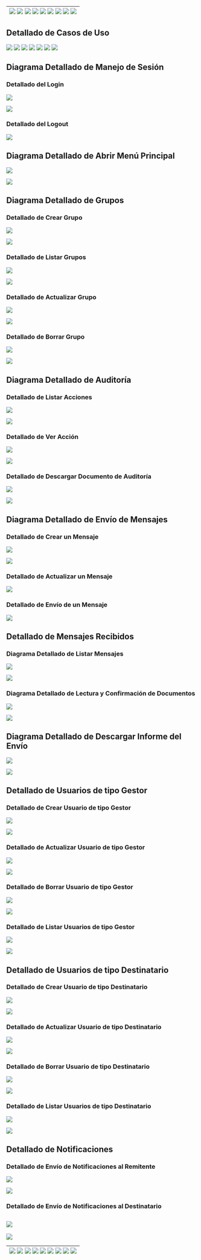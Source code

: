 <div align=right>

| [![](https://img.shields.io/badge/-Inicio-FFF?style=flat&logo=Emlakjet&logoColor=black)](/README.md) [![](https://img.shields.io/badge/-Modelo_de_Dominio-FFF?style=flat&logo=LiveChat&logoColor=black)](/docs/modeloDeDominio/) [![](https://img.shields.io/badge/-Actores-FFF?style=flat&logo=openstreetmap&logoColor=black)](/docs/casosDeUso/actores/README.md/) [![](https://img.shields.io/badge/-Casos_De_Uso-FFF?style=flat&logo=openstreetmap&logoColor=black)](/docs/casosDeUso/diagramaCasosDeUso/README.md/) [![](https://img.shields.io/badge/-Detallado_Casos_De_Uso-FFF?style=flat&logo=openstreetmap&logoColor=black)](/docs/casosDeUso/detalladoCasosDeUso/README.md) [![](https://img.shields.io/badge/-Diagrama_De_Contexto-FFF?style=flat&logo=openstreetmap&logoColor=black)](/docs/casosDeUso/diagramaDeContexto/README.md) [![](https://img.shields.io/badge/-Prototipos-FFF?style=flat&logo=openstreetmap&logoColor=black)](/docs/casosDeUso/prototipos/README.md) [![](https://img.shields.io/badge/-Sesiones_de_Requisitado-FFF?style=flat&logo=Proton&logoColor=black)](/docs/sesiones/) [![](https://img.shields.io/badge/-Recursos_Adicionales-FFF?style=flat&logo=Proton&logoColor=black)](/docs/recursos/) |
| ----------------------------------------------------------------------------------------------------------------------------------------------------------------------------------------------------------------------------------------------------------------------------------------------------------------------------------------------------------------------------------------------------------------------------------------------------------------------------------------------------------------------------------------------------------------------------------------------------------------------------------------------------------------------------------------------------------------------------------------------------------------------------------------------------------------------------------------------------------------------------------------------------------------------------------------------------------------------------------------------------------------------------------------------------------------------------------------------------------------------------------------------------------------------------------------------------------------------------------------: |

</div>

## Detallado de Casos de Uso

[![](https://img.shields.io/badge/-Manejo_de_Sesión-FFF?style=flat&logo=openstreetmap&logoColor=black)](#DetalladoManejoSesion) [![](https://img.shields.io/badge/-Menú_Principal-FFF?style=flat&logo=openstreetmap&logoColor=black)](#DetalladoMenuPrincipal) [![](https://img.shields.io/badge/-Grupos-FFF?style=flat&logo=openstreetmap&logoColor=black)](#Grupos) [![](https://img.shields.io/badge/-Auditoría-FFF?style=flat&logo=openstreetmap&logoColor=black)](#Auditoria) [![](https://img.shields.io/badge/-Mensajes-FFF?style=flat&logo=openstreetmap&logoColor=black)](#Mensajes) [![](https://img.shields.io/badge/-Usuarios-FFF?style=flat&logo=openstreetmap&logoColor=black)](#Usuarios) [![](https://img.shields.io/badge/-Notificaciones-FFF?style=flat&logo=openstreetmap&logoColor=black)](#DetalladoNotificaciones)

<a name="DetalladoManejoSesion"></a>

## Diagrama Detallado de Manejo de Sesión

<a name="DetalladoLogin"></a>

### Detallado del Login

![](./detalladoManejoSesion/detalladoLogin.svg)

[![](https://img.shields.io/badge/-Ver_Prototipo-FFF?style=flat&logo=openstreetmap&logoColor=black)](../prototipos/README.md/#PrototipoLogin)

<a name="DetalladoLogout"></a>

### Detallado del Logout

![](./detalladoManejoSesion/detalladoLogout.svg)

<a name="DetalladoMenuPrincipal"></a>

## Diagrama Detallado de Abrir Menú Principal

![](./detalladoAbrirMenuPrincipal/detalladoAbrirMenuPrincipal.svg)

[![](https://img.shields.io/badge/-Ver_Prototipo-FFF?style=flat&logo=openstreetmap&logoColor=black)](../prototipos/README.md/#PrototipoMenuPrincipal)

<a name="Grupos"></a>

## Diagrama Detallado de Grupos

<a name="DetalladoCrearGrupo"></a>

### Detallado de Crear Grupo

![](./detalladoGrupos/detalladoCrearGrupos.svg)

[![](https://img.shields.io/badge/-Ver_Prototipo-FFF?style=flat&logo=openstreetmap&logoColor=black)](../prototipos/README.md/#PrototipoCrearGrupo)

<a name="DetalladoListarGrupo"></a>

### Detallado de Listar Grupos

![](./detalladoGrupos/detalladoListarGrupos.svg)

[![](https://img.shields.io/badge/-Ver_Prototipo-FFF?style=flat&logo=openstreetmap&logoColor=black)](../prototipos/README.md/#PrototipoListarGrupos)

<a name="DetalladoActualizarGrupo"></a>

### Detallado de Actualizar Grupo

![](./detalladoGrupos/detalladoActualizarGrupos.svg)

[![](https://img.shields.io/badge/-Ver_Prototipo-FFF?style=flat&logo=openstreetmap&logoColor=black)](../prototipos/README.md/#PrototipoActualizarGrupo)

<a name="DetalladoBorrarGrupo"></a>

### Detallado de Borrar Grupo

![](./detalladoGrupos/detalladoBorrarGrupos.svg)

[![](https://img.shields.io/badge/-Ver_Prototipo-FFF?style=flat&logo=openstreetmap&logoColor=black)](../prototipos/README.md/#PrototipoBorrarGrupo)

<a name="Auditoria"></a>

## Diagrama Detallado de Auditoría

<a name="DetalladoListarAcciones"></a>

### Detallado de Listar Acciones

![](./detalladoAuditoria/detalladoListarAcciones.svg)

[![](https://img.shields.io/badge/-Ver_Prototipo-FFF?style=flat&logo=openstreetmap&logoColor=black)](../prototipos/README.md/#PrototipoListarAcciones)

<a name="DetalladoVerAccion"></a>

### Detallado de Ver Acción

![](./detalladoAuditoria/detalladoVerAccion.svg)

[![](https://img.shields.io/badge/-Ver_Prototipo-FFF?style=flat&logo=openstreetmap&logoColor=black)](../prototipos/README.md/#PrototipoAcciones)

<a name="DetalladoDescargarAuditoria"></a>

### Detallado de Descargar Documento de Auditoría

![](./detalladoAuditoria/detalladoDescargarDocumento.svg)

[![](https://img.shields.io/badge/-Ver_Prototipo-FFF?style=flat&logo=openstreetmap&logoColor=black)](../prototipos/README.md/#PrototipoDescargarAuditoria)

<a name="Mensajes"></a>

## Diagrama Detallado de Envío de Mensajes

<a name="DetalladoCrearMensaje"></a>

### Detallado de Crear un Mensaje

![](./detalladoEnvioMensajes/detalladoCreacionMensaje.svg)

[![](https://img.shields.io/badge/-Ver_Prototipo-FFF?style=flat&logo=openstreetmap&logoColor=black)](../prototipos/README.md/#PrototipoCrearMensaje)

<a name="DetalladoActualizarMensaje"></a>

### Detallado de Actualizar un Mensaje

![](./detalladoEnvioMensajes/detalladoActualizarMensaje.svg)

<a name="DetalladoEnviarMensaje"></a>

### Detallado de Envío de un Mensaje

![](./detalladoEnvioMensajes/detalladoEnvioMensaje.svg)

## Detallado de Mensajes Recibidos

<a name="DetalladoListarMensajes"></a>

### Diagrama Detallado de Listar Mensajes

![](./detalladoVisualizacionConfirmacion/detalladoListarMensajes.svg)

[![](https://img.shields.io/badge/-Ver_Prototipo-FFF?style=flat&logo=openstreetmap&logoColor=black)](../prototipos/README.md/#PrototipoListarMensajes)

<a name="DetalladoLecturaYConfirmacionDocumentos"></a>

### Diagrama Detallado de Lectura y Confirmación de Documentos

![](./detalladoVisualizacionConfirmacion/detalladoVisualizacionConfirmacion.svg)

[![](https://img.shields.io/badge/-Ver_Prototipo-FFF?style=flat&logo=openstreetmap&logoColor=black)](../prototipos/README.md/#PrototipoConfirmarFirmar)

<a name="DetalladoDescargarInforme"></a>

## Diagrama Detallado de Descargar Informe del Envío

![](./detalladoDescargarInformeEnvio/detalladoDescargarInforme.svg)

[![](https://img.shields.io/badge/-Ver_Prototipo-FFF?style=flat&logo=openstreetmap&logoColor=black)](../prototipos/README.md/#PrototipoDescargarInforme)

<a name="Usuarios"></a>

## Detallado de Usuarios de tipo Gestor

<a name="DetalladoCrearUsuarioGestor"></a>

### Detallado de Crear Usuario de tipo Gestor

![](./detalladoUsuarios/detalladoCrearUsuarioGestor.svg)

[![](https://img.shields.io/badge/-Ver_Prototipo-FFF?style=flat&logo=openstreetmap&logoColor=black)](../prototipos/README.md/#PrototipoCrearUsuario)

<a name="DetalladoActualizarUsuarioGestor"></a>

### Detallado de Actualizar Usuario de tipo Gestor

![](./detalladoUsuarios/detalladoActualizarUsuarioGestor.svg)

[![](https://img.shields.io/badge/-Ver_Prototipo-FFF?style=flat&logo=openstreetmap&logoColor=black)](../prototipos/README.md/#PrototipoActualizarUsuario)

<a name="DetalladoBorrarUsuarioGestor"></a>

### Detallado de Borrar Usuario de tipo Gestor

![](./detalladoUsuarios/detalladoBorrarUsuarioGestor.svg)

[![](https://img.shields.io/badge/-Ver_Prototipo-FFF?style=flat&logo=openstreetmap&logoColor=black)](../prototipos/README.md/#PrototipoBorrarUsuario)

<a name="DetalladoListarUsuarioGestor"></a>

### Detallado de Listar Usuarios de tipo Gestor

![](./detalladoUsuarios/detalladoListarUsuarioGestor.svg)

[![](https://img.shields.io/badge/-Ver_Prototipo-FFF?style=flat&logo=openstreetmap&logoColor=black)](../prototipos/README.md/#PrototipoListarUsuarios)

## Detallado de Usuarios de tipo Destinatario

<a name="DetalladoCrearUsuarioDestinatario"></a>

### Detallado de Crear Usuario de tipo Destinatario

![](./detalladoUsuarios/detalladoCrearUsuarioDestinatario.svg)

[![](https://img.shields.io/badge/-Ver_Prototipo-FFF?style=flat&logo=openstreetmap&logoColor=black)](../prototipos/README.md/#PrototipoCrearUsuario)

<a name="DetalladoActualizarUsuarioDestinatario"></a>

### Detallado de Actualizar Usuario de tipo Destinatario

![](./detalladoUsuarios/detalladoActualizarUsuarioDestinatario.svg)

[![](https://img.shields.io/badge/-Ver_Prototipo-FFF?style=flat&logo=openstreetmap&logoColor=black)](../prototipos/README.md/#PrototipoActualizarUsuario)

<a name="DetalladoBorrarUsuarioDestinatario"></a>

### Detallado de Borrar Usuario de tipo Destinatario

![](./detalladoUsuarios/detalladoBorrarUsuarioDestinatario.svg)

[![](https://img.shields.io/badge/-Ver_Prototipo-FFF?style=flat&logo=openstreetmap&logoColor=black)](../prototipos/README.md/#PrototipoBorrarUsuario)

<a name="DetalladoListarUsuarioDestinatario"></a>

### Detallado de Listar Usuarios de tipo Destinatario

![](./detalladoUsuarios/detalladoListarUsuarioDestinatario.svg)

[![](https://img.shields.io/badge/-Ver_Prototipo-FFF?style=flat&logo=openstreetmap&logoColor=black)](../prototipos/README.md/#PrototipoListarUsuarios)

<a name="DetalladoNotificaciones"></a>

## Detallado de Notificaciones

### Detallado de Envío de Notificaciones al Remitente

![](./detalladoNotificaciones/detalladoEnvioNotificacionesRemitente.svg)

[![](https://img.shields.io/badge/-Ver_Prototipo-FFF?style=flat&logo=openstreetmap&logoColor=black)](../prototipos/README.md/#PrototipoListarNotificaciones)

### Detallado de Envío de Notificaciones al Destinatario

## ![](./detalladoNotificaciones/detalladoEnvioNotificacionesDestinatario.svg)

[![](https://img.shields.io/badge/-Ver_Prototipo-FFF?style=flat&logo=openstreetmap&logoColor=black)](../prototipos/README.md/#PrototipoListarNotificaciones)

| [![](https://img.shields.io/badge/-Inicio-FFF?style=flat&logo=Emlakjet&logoColor=black)](/README.md) [![](https://img.shields.io/badge/-Modelo_de_Dominio-FFF?style=flat&logo=LiveChat&logoColor=black)](/docs/modeloDeDominio/) [![](https://img.shields.io/badge/-Actores-FFF?style=flat&logo=openstreetmap&logoColor=black)](/docs/casosDeUso/actores/README.md/) [![](https://img.shields.io/badge/-Casos_De_Uso-FFF?style=flat&logo=openstreetmap&logoColor=black)](/docs/casosDeUso/diagramaCasosDeUso/README.md/) [![](https://img.shields.io/badge/-Detallado_Casos_De_Uso-FFF?style=flat&logo=openstreetmap&logoColor=black)](/docs/casosDeUso/detalladoCasosDeUso/README.md) [![](https://img.shields.io/badge/-Diagrama_De_Contexto-FFF?style=flat&logo=openstreetmap&logoColor=black)](/docs/casosDeUso/diagramaDeContexto/README.md) [![](https://img.shields.io/badge/-Prototipos-FFF?style=flat&logo=openstreetmap&logoColor=black)](/docs/casosDeUso/prototipos/README.md) [![](https://img.shields.io/badge/-Sesiones_de_Requisitado-FFF?style=flat&logo=Proton&logoColor=black)](/docs/sesiones/) [![](https://img.shields.io/badge/-Recursos_Adicionales-FFF?style=flat&logo=Proton&logoColor=black)](/docs/recursos/) |
| ----------------------------------------------------------------------------------------------------------------------------------------------------------------------------------------------------------------------------------------------------------------------------------------------------------------------------------------------------------------------------------------------------------------------------------------------------------------------------------------------------------------------------------------------------------------------------------------------------------------------------------------------------------------------------------------------------------------------------------------------------------------------------------------------------------------------------------------------------------------------------------------------------------------------------------------------------------------------------------------------------------------------------------------------------------------------------------------------------------------------------------------------------------------------------------------------------------------------------------------: |

